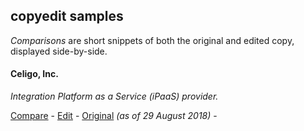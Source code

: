 ## copyedit samples

*Comparisons* are short snippets of both the original and edited copy, displayed side-by-side.

#### Celigo, Inc.  
*Integration Platform as a Service (iPaaS) provider.*  

[Compare](..\celigo\README.md) -
[Edit](..\assets\celigo\celigo-integration-edit.pdf) -
[Original](..\assets\celigo\celigo-integration-page.pdf) *(as of 29 August 2018)* -
